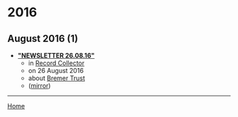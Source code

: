 # 2016

## August 2016 (1)

 - [**"NEWSLETTER 26.08.16"**](https://recordcollectormag.com/newsletter-26-08-16)
    - in [Record Collector](../../../publications/p-t/record-collector/index.md)
    - on 26 August 2016
    - about [Bremer Trust](../../../topics/bremer-trust/index.md)
    - ([mirror](https://web.archive.org/web/*/https://recordcollectormag.com/newsletter-26-08-16))

----

[Home](../index.md)
